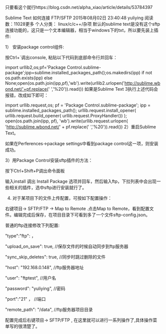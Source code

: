 只要看这个就行https://blog.csdn.net/alpha_xiao/article/details/53784397



Sublime Text 如何连接 FTP/SFTP
2015年08月02日 23:40:48 yuliying 阅读数：11028更多
个人分类： linux/c/c++/杂项
默认的sublime text是没有这个sftp连接功能的，这只是一个文本编辑器，相当于windows下的txt，所以要先装上插件:

1） 安装package control组件:

按Ctrl+`调出console, 粘贴以下代码到底部命令行并回车：

import urllib2,os;pf='Package Control.sublime-package';ipp=sublime.installed_packages_path();os.makedirs(ipp) if not os.path.exists(ipp) else None;open(os.path.join(ipp,pf),'wb').write(urllib2.urlopen('http://sublime.wbond.net/'+pf.replace(' ','%20')).read())
如果是Sublime Text 3执行上述代码会报错，改成如下即可：

import urllib.request,os; pf = 'Package Control.sublime-package'; ipp = sublime.installed_packages_path(); urllib.request.install_opener( urllib.request.build_opener( urllib.request.ProxyHandler()) ); open(os.path.join(ipp, pf), 'wb').write(urllib.request.urlopen( 'http://sublime.wbond.net/' + pf.replace(' ','%20')).read())
2）重启Sublime Text。

如果在Perferences->package settings中看到package control这一项，则安装成功。

3）用Package Control安装sftp插件的方法：

按下Ctrl+Shift+P调出命令面板

输入install 调出 Install Package 选项并回车，然后输入ftp，下拉列表中会出现一些相关的插件，选中sftp进行安装就行了。

4) 对于某项目下的文件上传配置，可按如下配置操作：

右键项目-> SFTP/FTP -> Map to Remote .点击Map to Remote，看到配置文件。编辑完成后保存，在项目目录下可看到多了一个文件sftp-config.json。

普通的ftp连接修改下列配置:

"type":"ftp": ， 

"upload_on_save": true,         //保存文件的时候自动同步到ftp服务器

"sync_skip_deletes": true,     //同步时跳过删除的文件

"host": "192.168.0.148",         //ftp服务器地址

"user": "ftptest",                        //用户名

"password": "yuliying",           //密码

"port":"21" ，                            //端口

"remote_path": "/data",          //ftp服务器项目目录

配置完成后右键项目-> SFTP/FTP , 在这里就可以进行一系列操作了,具体操作菜单写的很清楚了。
